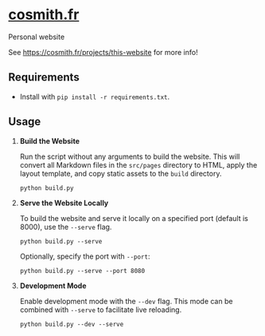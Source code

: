 [cosmith.fr](https://cosmith.fr)
=============================
Personal website 

See https://cosmith.fr/projects/this-website for more info!

## Requirements

- Install with `pip install -r requirements.txt`.

## Usage

1. **Build the Website**

    Run the script without any arguments to build the website. This will convert all Markdown files in the `src/pages` directory to HTML, apply the layout template, and copy static assets to the `build` directory.

    ```
    python build.py
    ```

2. **Serve the Website Locally**

    To build the website and serve it locally on a specified port (default is 8000), use the `--serve` flag.

    ```
    python build.py --serve
    ```

    Optionally, specify the port with `--port`:

    ```
    python build.py --serve --port 8080
    ```

3. **Development Mode**

    Enable development mode with the `--dev` flag. This mode can be combined with `--serve` to facilitate live reloading.

    ```
    python build.py --dev --serve
    ```
